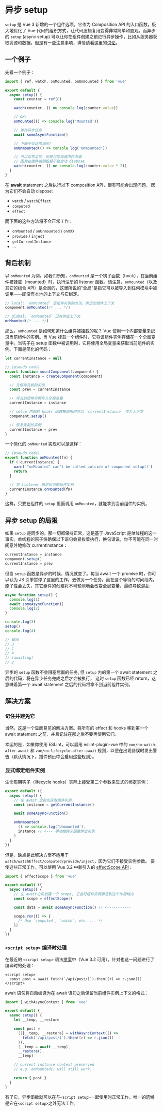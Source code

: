 # 异步 setup
<PubDate date="2021/09/21"/>

`setup` 是 Vue 3 新增的一个组件选项，它作为 Composition API 的入口函数，极大地优化了 Vue 代码的组织方式，让代码逻辑复用变得非常简单和直观。而异步的 `setup` (async setup) 可以让你在组件创建之前进行异步操作，比如从服务器获取资源和数据，但是有一些注意事项，详情请看这里的[讨论](https://github.com/vuejs/rfcs/discussions/234)。

## 一个例子

先看一个例子：
```js
import { ref, watch, onMounted, onUnmounted } from 'vue'

export default {
  async setup() {
    const counter = ref(0)

    watch(counter, () => console.log(counter.value))

    // OK!
    onMounted(() => console.log('Mounted'))

    // 等待异步任务
    await someAsyncFunction()

    // 下面不会正常调用!
    onUnmounted(() => console.log('Unmounted'))

    // 可以正常工作，但是可能造成内存泄漏
    // 因为在组件被销毁后不会自动 dispose
    watch(counter, () => console.log(counter.value * 2))
  }
}
```
在 **await** statement 之后执行以下 composition API，很有可能会出现问题， 因为它们不会自动 dispose:
- `watch` / `watchEffect`
- `computed`
- `effect`

而下面的这些方法将不会正常工作：
- `onMounted` / `onUnmounted` / `onXXX`
- `provide` / `inject`
- `getCurrentInstance`
- ...

## 背后机制

以 `onMounted` 为例。如我们所知，`onMounted` 是一个钩子函数（hook），在当前组件被挂载（mounted）时，执行注册的 listener 函数。请注意，`onMounted`（以及其它的组合 API）是全局的，这里所说的"全局"是指它可以被导入到任何模块中被调用——即没有本地的上下文与它绑定。
```js
// local: `onMounted` 是组件实例的方法，绑定到组件上下文
component.onMounted(/* ... */)

// global: `onMounted` 没有绑定上下文
onMounted(/* ... */)
```

那么，`onMounted` 是如何知道什么组件被挂载的呢？ Vue 使用一个内部变量来记录当前组件的实例。当 Vue 挂载一个组件时，它将该组件实例存储在一个全局变量中。当钩子在 setup 函数中被调用时，它将使用全局变量来获取当前组件的实例。下面是简化的代码：
```js
let currentInstance = null

// (pseudo code)
export function mountComponent(component) {
  const instance = createComponent(component)

  // 先保存先前的实例
  const prev = currentInstance

  // 将当前组件实例存入全局变量
  currentInstance = instance

  // setup 内部的 hooks 函数被调用时将以 `currentInstance` 作为上下文
  component.setup()

  // 恢复先前的实例
  currentInstance = prev
}
```
一个简化的 `onMounted` 实现可以是这样：
```js
// (pseudo code)
export function onMounted(fn) {
  if (!currentInstance) {
    warn(`"onMounted" can't be called outside of component setup()`)
    return
  }

  // 将 listener 绑定到当前组件实例
  currentInstance.onMounted(fn)
}
```
这样，只要在组件的 `setup` 里面调用 `onMounted`，就能拿到当前组件的实例。


## 异步 setup 的局限

如果 `setup` 是同步的，那一切都保持正常，这是基于 JavaScript 是单线程的这一事实。单线程的原子性确保以下语句会紧挨着执行，换句话说，你不可能在同一时间意外地修改 currentInstance：
```js
currentInstance = instance
component.setup()
currentInstance = prev
```
但当 `setup` 函数是异步的时候，情况就变了。每当 await 一个 promise 时，你可以认为 JS 引擎暂停了这里的工作，去做另一个任务。而在这个等待的时间段内，原子性会丢失，其它组件的创建将不可预测地会改变全局变量，最终导致混乱:


```js
async function setup() {
  console.log(1)
  await someAsyncFunction()
  console.log(2)
}

console.log(3)
setup()
console.log(4)

// 输出
// 3
// 1
// 4
// (awaiting)
// 2
```
异步的 `setup` 函数不会阻塞后面的任务, 但 `setup` 内的第一个 await statement 之后的代码，将在异步任务完成之后才会被执行， 这时 `setup` 函数已经 return，这意味着第一个 await statement 之后的代码将拿不到当前组件实例。

## 解决方案
### 记住并避免它
当然，这是一个显而易见的解决方案。将所有的 effect 和 hooks 移到第一个 await statement 之前，并且记住在那之后不要再使用它们。

幸运的是，如果你使用 ESLint，可以启用 eslint-plugin-vue 中的 `vue/no-watch-after-await` 和 `vue/no-lifecycle-after-await` 规则，以便在出现错误时发出警告（默认情况下，插件预设中会启用这些规则）。

### 显式绑定组件实例
生命周期钩子（lifecycle hooks）实际上接受第二个参数来显式的绑定实例：
```js
export default ({
  async setup() {
    // 在 await 之前先获取组件实例
    const instance = getCurrentInstance()

    await someAsyncFunction()

    onUnmounted(
      () => console.log('Unmounted'),
      instance // <--- 手动给钩子函数绑定实例
    )
  }
})
```

但是，缺点是此解决方案不适用于 `watch/watchEffect/computed/provide/inject`，因为它们不接受实例参数。
要使这些正常工作，可以使用 Vue 3.2 中新引入的 [effectScope API](https://github.com/vuejs/rfcs/blob/master/active-rfcs/0041-reactivity-effect-scope.md)：
```js
import { effectScope } from 'vue'

export default ({
  async setup() {
    // 在 await之前创建一个 scope, 它会将组件实例绑定到这个作用域内
    const scope = effectScope()

    const data = await someAsyncFunction() // <-----------

    scope.run(() => {
      /* Use `computed`, `watch`, etc. ... */
    })
  }
})
```
### `<script setup>` 编译时处理
在最近的 `<script setup>` 语法[提案](https://github.com/vuejs/rfcs/blob/master/active-rfcs/0040-script-setup.md#top-level-await)中（Vue 3.2 可用），针对也这一问题进行了编译时的处理：
```
<script setup>
  const post = await fetch(`/api/post/1`).then((r) => r.json())
</script>
```
await 语句将自动编译为在 await 语句之后保留当前组件实例上下文的格式：
```js
import { withAsyncContext } from 'vue'

export default {
  async setup() {
    let __temp, __restore

    const post =
      (([__temp, __restore] = withAsyncContext(() =>
        fetch(`/api/post/1`).then((r) => r.json())
      )),
      (__temp = await __temp),
      __restore(),
      __temp)

    // current instance context preserved
    // e.g. onMounted() will still work.

    return { post }
  }
}

```
有了它，异步函数就可以在与`<script setup>`一起使用时正常工作。唯一的遗憾是它在`<script setup>`之外无法工作。